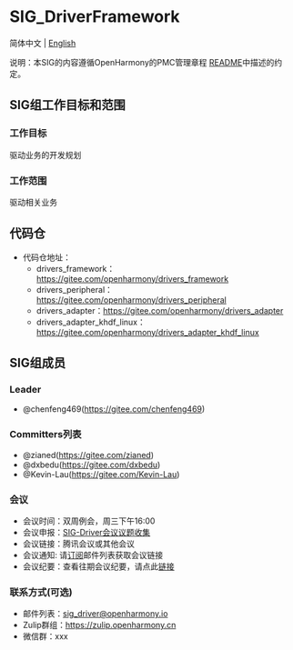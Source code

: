 # SIG_DriverFramework
简体中文 | [English](./sig_driver.md)

说明：本SIG的内容遵循OpenHarmony的PMC管理章程 [README](/zh/pmc.md)中描述的约定。

## SIG组工作目标和范围

### 工作目标
驱动业务的开发规划

### 工作范围
驱动相关业务

## 代码仓
- 代码仓地址：
  - drivers_framework：https://gitee.com/openharmony/drivers_framework
  - drivers_peripheral：https://gitee.com/openharmony/drivers_peripheral
  - drivers_adapter：https://gitee.com/openharmony/drivers_adapter
  - drivers_adapter_khdf_linux：https://gitee.com/openharmony/drivers_adapter_khdf_linux

## SIG组成员

### Leader
- @chenfeng469(https://gitee.com/chenfeng469)

### Committers列表
- @zianed(https://gitee.com/zianed)
- @dxbedu(https://gitee.com/dxbedu)
- @Kevin-Lau(https://gitee.com/Kevin-Lau)

### 会议
 - 会议时间：双周例会，周三下午16:00
 - 会议申报：[SIG-Driver会议议题收集](https://shimo.im/sheets/36GKhpvrXd8TcQHY)
 - 会议链接：腾讯会议或其他会议
 - 会议通知: 请[订阅](https://lists.openatom.io/postorius/lists/sig_driver.openharmony.io/)邮件列表获取会议链接
 - 会议纪要：查看往期会议纪要，请点此[链接](https://gitee.com/openharmony-sig/sig-content/tree/master/driver/meetings)


### 联系方式(可选)

- 邮件列表：[sig_driver@openharmony.io](https://lists.openatom.io/postorius/lists/sig_driver.openharmony.io/)
- Zulip群组：https://zulip.openharmony.cn
- 微信群：xxx
